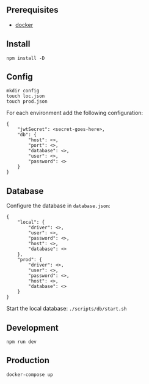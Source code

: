 ## Prerequisites

* [docker](https://www.docker.com/)

## Install

```
npm install -D
```

## Config

```
mkdir config 
touch loc.json
touch prod.json
```

For each environment add the following configuration:
```
{
    "jwtSecret": <secret-goes-here>,
    "db": {
        "host": <>,
        "port": <>,
        "database": <>,
        "user": <>,
        "password": <> 
    }
}
```

## Database

Configure the database in `database.json`:

```
{
    "local": {
        "driver": <>,
        "user": <>,
        "password": <>,
        "host": <>,
        "database": <> 
    },
    "prod": {
        "driver": <>,
        "user": <>,
        "password": <>,
        "host": <>,
        "database": <> 
    }
}
```

Start the local database: `./scripts/db/start.sh`

## Development

```
npm run dev
```

## Production

```
docker-compose up
```
